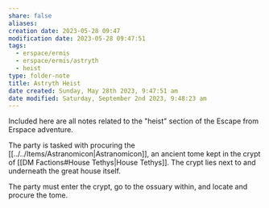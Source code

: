 ```yaml
---
share: false
aliases:
creation date: 2023-05-28 09:47
modification date: 2023-05-28 09:47:51
tags:
  - erspace/ermis
  - erspace/ermis/astryth
  - heist
type: folder-note  
title: Astryth Heist
date created: Sunday, May 28th 2023, 9:47:51 am
date modified: Saturday, September 2nd 2023, 9:48:23 am
---
```


Included here are all notes related to the "heist" section of the Escape from Erspace adventure. 

The party is tasked with procuring the [[../../Items/Astranomicon|Astranomicon]], an ancient tome kept in the crypt of [[DM Factions#House Tethys|House Tethys]]. The crypt lies next to and underneath the great house itself. 

The party must enter the crypt, go to the ossuary within, and locate and procure the tome. 